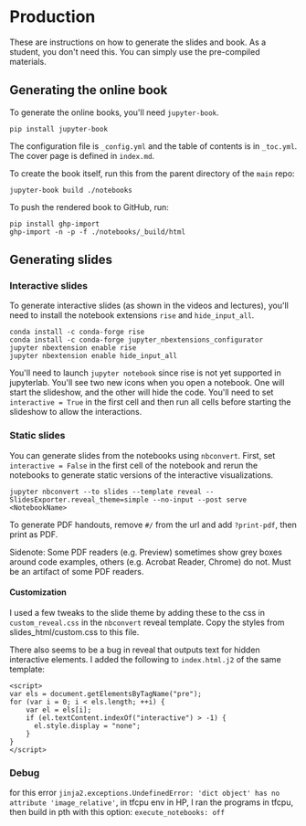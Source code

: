 # Production
These are instructions on how to generate the slides and book. As a student, you don't need this. You can simply use the pre-compiled materials.

## Generating the online book
To generate the online books, you'll need `jupyter-book`.

```
pip install jupyter-book
```

The configuration file is `_config.yml` and the table of contents is in `_toc.yml`. The cover page is defined in `index.md`.

To create the book itself, run this from the parent directory of the `main` repo:

```
jupyter-book build ./notebooks
```

To push the rendered book to GitHub, run:

```
pip install ghp-import
ghp-import -n -p -f ./notebooks/_build/html
```


## Generating slides
### Interactive slides
To generate interactive slides (as shown in the videos and lectures), you'll need to install the notebook extensions `rise` and `hide_input_all`.

```
conda install -c conda-forge rise
conda install -c conda-forge jupyter_nbextensions_configurator
jupyter nbextension enable rise
jupyter nbextension enable hide_input_all
```

You'll need to launch `jupyter notebook` since rise is not yet supported in jupyterlab. You'll see two new icons when you open a notebook. One will start the slideshow, and the other will hide the code. You'll need to set `interactive = True` in the first cell and then run all cells before starting the slideshow to allow the interactions.

### Static slides
You can generate slides from the notebooks using `nbconvert`. First, set `interactive = False` in the first cell of the notebook and rerun the notebooks to generate static versions of the interactive visualizations.

```
jupyter nbconvert --to slides --template reveal --SlidesExporter.reveal_theme=simple --no-input --post serve <NotebookName>
```

To generate PDF handouts, remove `#/` from the url and add `?print-pdf`, then print as PDF. 

Sidenote: Some PDF readers (e.g. Preview) sometimes show grey boxes around code examples, others (e.g. Acrobat Reader, Chrome) do not. Must be an artifact of some PDF readers.

#### Customization
I used a few tweaks to the slide theme by adding these to the css in `custom_reveal.css` in the `nbconvert` reveal template. Copy the styles from slides_html/custom.css to this file.

There also seems to be a bug in reveal that outputs text for hidden interactive elements. I added the following to `index.html.j2` of the same template:

```
<script>
var els = document.getElementsByTagName("pre");
for (var i = 0; i < els.length; ++i) {
    var el = els[i];
    if (el.textContent.indexOf("interactive") > -1) {
      el.style.display = "none";
    }
}
</script>
```

### Debug

for this error `jinja2.exceptions.UndefinedError: 'dict object' has no attribute 'image_relative'`, in tfcpu env in HP, I ran the programs in tfcpu, then build in pth with this option: `execute_notebooks: off`
